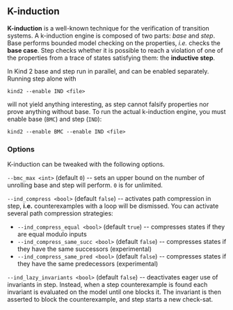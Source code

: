 ## K-induction

**K-induction** is a well-known technique for the verification of transition systems. A k-induction engine is composed of two parts: *base* and *step*. Base performs bounded model checking on the properties, *i.e.* checks the **base case**. Step checks whether it is possible to reach a violation of one of the properties from a trace of states satisfying them: the **inductive step**.

In Kind 2 base and step run in parallel, and can be enabled separately. Running
step alone with

```
kind2 --enable IND <file>
```

will not yield anything interesting, as step cannot falsify properties nor prove anything without base. To run the actual k-induction engine, you must enable base (`BMC`) and step (`IND`):

```
kind2 --enable BMC --enable IND <file>
```

### Options

K-induction can be tweaked with the following options.

`--bmc_max <int>` (default `0`) -- sets an upper bound on the number of unrolling base and step will perform. `0` is for unlimited.

`--ind_compress <bool>` (default `false`) -- activates path compression in step, **i.e.** counterexamples with a loop will be dismissed. You can activate several path compression strategies:

* `--ind_compress_equal <bool>` (default `true`) -- compresses states if they are equal modulo inputs
* `--ind_compress_same_succ <bool>` (default `false`) -- compresses states if they have the same successors (experimental)
* `--ind_compress_same_pred <bool>` (default `false`) -- compresses states if they have the same predecessors (experimental)

`--ind_lazy_invariants <bool>` (default `false`) -- deactivates eager use of invariants in step. Instead, when a step counterexample is found each invariant is evaluated on the model until one blocks it. The invariant is then asserted to block the counterexample, and step starts a new check-sat.

